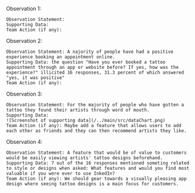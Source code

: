 Observation 1: 

    Observation Statement:
    Supporting Data:
    Team Action (if any):
  
Observation 2:

    Observation Statement: A najority of people have had a positive experience booking an appointment online.
    Supporting Data: the question "Have you ever booked a tattoo appointment through an app or website before? If yes, how was the experience?" illicited 16 responses, 31.3 percent of which answered "yes, it was positive"
    Team Action (if any):

Observation 3:

    Observation Statement: For the majority of people who have gotten a tattoo they found their artists through word of mouth.
    Supporting Data: 
    ![Screenshot of supporting data](/../main/src/dataChart.png) 
    Team Action (if any): Maybe add a feature that allows users to add each other as friends and they can then recommend artists they like.

Observation 4:

    Observation Statement: A feature that would be of value to customers would be easily viewing artists' tattoo designs beforehand.
    Supporting Data: 7 out of the 16 responses mentioned someting related to style or designs when asked: What features and would you find most valuable if you were ever to use InkedIn? 
    Team Action (if any): We should gear towards a visually pleasing app design where seeing tattoo designs is a main focus for customers.
